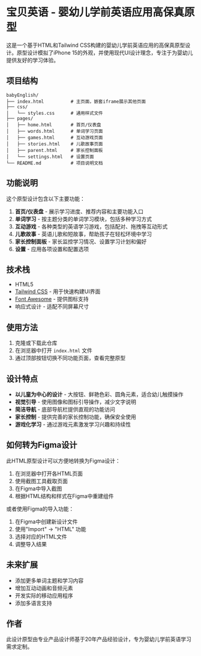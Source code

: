 # 宝贝英语 - 婴幼儿学前英语应用高保真原型

这是一个基于HTML和Tailwind CSS构建的婴幼儿学前英语应用的高保真原型设计。原型设计模拟了iPhone 15的外观，并使用现代UI设计理念，专注于为婴幼儿提供友好的学习体验。

## 项目结构

```
babyEnglish/
├── index.html          # 主页面，嵌套iframe展示其他页面
├── css/
│   └── styles.css      # 通用样式文件
├── pages/
│   ├── home.html       # 首页/仪表盘
│   ├── words.html      # 单词学习页面
│   ├── games.html      # 互动游戏页面
│   ├── stories.html    # 儿歌故事页面
│   ├── parent.html     # 家长控制面板
│   └── settings.html   # 设置页面
└── README.md           # 项目说明文档
```

## 功能说明

这个原型设计包含以下主要功能：

1. **首页/仪表盘** - 展示学习进度、推荐内容和主要功能入口
2. **单词学习** - 按主题分类的单词学习模块，包括多种学习方式
3. **互动游戏** - 各种类型的英语学习游戏，包括配对、拖拽等互动形式
4. **儿歌故事** - 英语儿歌和短故事，帮助孩子在轻松环境中学习
5. **家长控制面板** - 家长监控学习情况、设置学习计划和偏好
6. **设置** - 应用各项设置和配置选项

## 技术栈

- HTML5
- [Tailwind CSS](https://tailwindcss.com/) - 用于快速构建UI界面
- [Font Awesome](https://fontawesome.com/) - 提供图标支持
- 响应式设计 - 适配不同屏幕尺寸

## 使用方法

1. 克隆或下载此仓库
2. 在浏览器中打开 `index.html` 文件
3. 通过顶部按钮切换不同功能页面，查看完整原型

## 设计特点

- **以儿童为中心的设计** - 大按钮、鲜艳色彩、圆角元素，适合幼儿触摸操作
- **视觉引导** - 使用图像和图标引导操作，减少文字说明
- **简洁导航** - 底部导航栏提供直观的功能访问
- **家长控制** - 提供完善的家长控制功能，确保安全使用
- **游戏化学习** - 通过游戏元素激发学习兴趣和持续性

## 如何转为Figma设计

此HTML原型设计可以方便地转换为Figma设计：

1. 在浏览器中打开各HTML页面
2. 使用截图工具截取页面
3. 在Figma中导入截图
4. 根据HTML结构和样式在Figma中重建组件

或者使用Figma的导入功能：

1. 在Figma中创建新设计文件
2. 使用"Import" -> "HTML" 功能
3. 选择对应的HTML文件
4. 调整导入结果

## 未来扩展

- 添加更多单词主题和学习内容
- 增加互动动画和音频元素
- 开发实际的移动应用程序
- 添加多语言支持

## 作者

此设计原型由专业产品设计师基于20年产品经验设计，专为婴幼儿学前英语学习需求定制。 